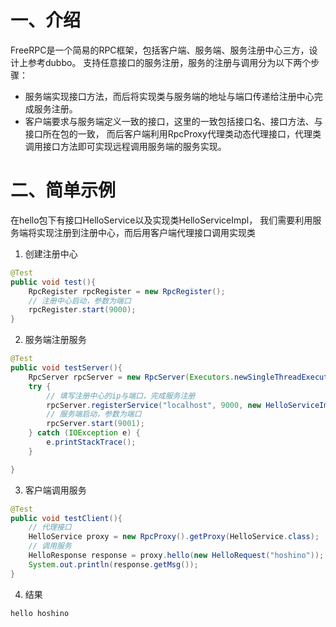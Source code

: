 # 一、介绍
FreeRPC是一个简易的RPC框架，包括客户端、服务端、服务注册中心三方，设计上参考dubbo。
支持任意接口的服务注册，服务的注册与调用分为以下两个步骤：
* 服务端实现接口方法，而后将实现类与服务端的地址与端口传递给注册中心完成服务注册。
* 客户端要求与服务端定义一致的接口，这里的一致包括接口名、接口方法、与接口所在包的一致，
而后客户端利用RpcProxy代理类动态代理接口，代理类调用接口方法即可实现远程调用服务端的服务实现。
# 二、简单示例
在hello包下有接口HelloService以及实现类HelloServiceImpl，
我们需要利用服务端将实现注册到注册中心，而后用客户端代理接口调用实现类
1. 创建注册中心
```java
@Test
public void test(){
    RpcRegister rpcRegister = new RpcRegister();
    // 注册中心启动，参数为端口
    rpcRegister.start(9000);
}
```
2. 服务端注册服务
```java
@Test
public void testServer(){
    RpcServer rpcServer = new RpcServer(Executors.newSingleThreadExecutor());
    try {
        // 填写注册中心的ip与端口，完成服务注册
        rpcServer.registerService("localhost", 9000, new HelloServiceImpl());
        // 服务端启动，参数为端口
        rpcServer.start(9001);
    } catch (IOException e) {
        e.printStackTrace();
    }

}
```
3. 客户端调用服务
```java
@Test
public void testClient(){
    // 代理接口
    HelloService proxy = new RpcProxy().getProxy(HelloService.class);
    // 调用服务
    HelloResponse response = proxy.hello(new HelloRequest("hoshino"));
    System.out.println(response.getMsg());
}
```
4. 结果
```text
hello hoshino
```
